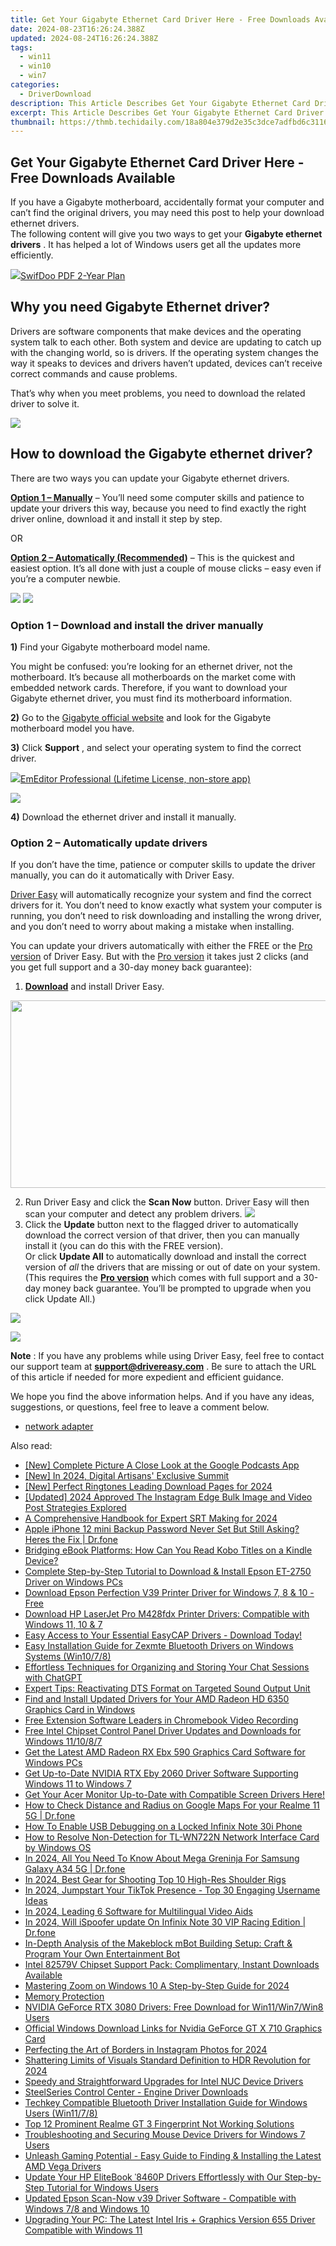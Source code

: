 ```yaml
---
title: Get Your Gigabyte Ethernet Card Driver Here - Free Downloads Available
date: 2024-08-23T16:26:24.388Z
updated: 2024-08-24T16:26:24.388Z
tags:
  - win11
  - win10
  - win7
categories:
  - DriverDownload
description: This Article Describes Get Your Gigabyte Ethernet Card Driver Here - Free Downloads Available
excerpt: This Article Describes Get Your Gigabyte Ethernet Card Driver Here - Free Downloads Available
thumbnail: https://thmb.techidaily.com/18a804e379d2e35c3dce7adfbd6c31163356bdf9fa867d443daa8eb75630573f.jpg
---
```


## Get Your Gigabyte Ethernet Card Driver Here - Free Downloads Available

If you have a Gigabyte motherboard, accidentally format your computer and can’t find the original drivers, you may need this post to help your download ethernet drivers.  
 The following content will give you two ways to get your **Gigabyte ethernet drivers** . It has helped a lot of Windows users get all the updates more efficiently.

<!-- affiliate ads begin -->
<a href="https://purchase.swifdoo.com/order/checkout.php?PRODS=40002580&QTY=1&AFFILIATE=108875&CART=1"><img src="https://secure.avangate.com/images/merchant/8b932759a5a04ddb34bf79e3f9072e4b/products/3_Product%20box%20white-1024x1024.png" border="0">SwifDoo PDF 2-Year Plan</a>
<!-- affiliate ads end -->
## Why you need Gigabyte Ethernet driver?

 Drivers are software components that make devices and the operating system talk to each other. Both system and device are updating to catch up with the changing world, so is drivers. If the operating system changes the way it speaks to devices and drivers haven’t updated, devices can’t receive correct commands and cause problems.

 That’s why when you meet problems, you need to download the related driver to solve it.

<!-- affiliate ads begin -->
<a href="https://store.movavi.com/affiliate.php?ACCOUNT=MOVAVI&AFFILIATE=108875&PATH=https%3A%2F%2Fwww.movavi.com%3FAFFILIATE%3D108875%26RESOURCE%3DMovavi%2BVideo%2BEditor%2Bbox"><img src="https://mcusercontent.com/0885a03ded3d480dca9287f12/images/6d3207fd-9f15-4c21-f0ad-59c68e6a7e2a.png" border="0"></a>
<!-- affiliate ads end -->
## How to download the Gigabyte ethernet driver?

There are two ways you can update your Gigabyte ethernet drivers.

**[Option 1 – Manually](https://tools.techidaily.com/drivereasy/download/)**  – You’ll need some computer skills and patience to update your drivers this way, because you need to find exactly the right driver online, download it and install it step by step.

OR

**[Option 2 – Automatically (Recommended)](https://www.drivereasy.com/knowledge/download-gigabyte-ethernet-driver/#op2)**  – This is the quickest and easiest option. It’s all done with just a couple of mouse clicks – easy even if you’re a computer newbie.

<!-- affiliate ads begin -->
<a href="https://shop.manycam.com/order/checkout.php?PRODS=17727588&QTY=1&AFFILIATE=108875&CART=1"><img src="https://secure.avangate.com/images/merchant/8230bea7d54bcdf99cdfe85cb07313d5/mcaffbanner600x500.png" border="0"></a>
<a href="https://shop.manycam.com/order/checkout.php?PRODS=17727588&QTY=1&AFFILIATE=108875&CART=1"><img src="https://secure.avangate.com/images/merchant/8230bea7d54bcdf99cdfe85cb07313d5/Affiliates_300x250px_valentinesday.png" border="0"></a>
<!-- affiliate ads end -->
### **Option 1 –** **Download and install the driver manually**

**1)** Find your Gigabyte motherboard model name.

 You might be confused: you’re looking for an ethernet driver, not the motherboard. It’s because all motherboards on the market come with embedded network cards.
 Therefore, if you want to download your Gigabyte ethernet driver, you must find its motherboard information.

**2)** Go to the [Gigabyte official website](https://www.gigabyte.com/us) and look for the Gigabyte motherboard model you have.

**3)** Click **Support** , and select your operating system to find the correct driver.

<!-- affiliate ads begin -->
<a href="https://shop.emeditor.com/order/checkout.php?PRODS=4631722&QTY=1&AFFILIATE=108875&CART=1"><img src="https://www.emeditor.com/wp-content/uploads/2023/05/frontpage2-2048x588.webp" border="0">EmEditor Professional (Lifetime License, non-store app)</a>
<!-- affiliate ads end -->
![](https://images.drivereasy.com/wp-content/uploads/2019/08/lan-1024x410.jpg)

**4)** Download the ethernet driver and install it manually.

### **Option 2 – Automatically update drivers**

 If you don’t have the time, patience or computer skills to update the driver manually, you can do it automatically with Driver Easy.

[Driver Easy](https://tools.techidaily.com/drivereasy/download/) will automatically recognize your system and find the correct drivers for it. You don’t need to know exactly what system your computer is running, you don’t need to risk downloading and installing the wrong driver, and you don’t need to worry about making a mistake when installing.

 You can update your drivers automatically with either the FREE or the [Pro version](https://tools.techidaily.com/drivereasy/download/) of Driver Easy. But with the [Pro version](https://tools.techidaily.com/drivereasy/download/) it takes just 2 clicks (and you get full support and a 30-day money back guarantee):

1. **[Download](https://tools.techidaily.com/drivereasy/download/)**  and install Driver Easy.
<!-- affiliate ads begin -->
<a href="https://aofit.pxf.io/c/5597632/1399701/16396" target="_top" id="1399701"><img src="//a.impactradius-go.com/display-ad/16396-1399701" border="0" alt="" width="960" height="300"/></a><img height="0" width="0" src="https://imp.pxf.io/i/5597632/1399701/16396" style="position:absolute;visibility:hidden;" border="0" />
<!-- affiliate ads end -->
2. Run Driver Easy and click the **Scan Now** button. Driver Easy will then scan your computer and detect any problem drivers. ![](https://images.drivereasy.com/wp-content/uploads/2019/08/11.1.jpg)
3. Click the **Update**  button next to the flagged driver to automatically download the correct version of that driver, then you can manually install it (you can do this with the FREE version).  
 Or click **Update All** to automatically download and install the correct version of _all_ the drivers that are missing or out of date on your system. (This requires the **[Pro version](https://tools.techidaily.com/drivereasy/download/)**  which comes with full support and a 30-day money back guarantee. You’ll be prompted to upgrade when you click Update All.)  
<!-- affiliate ads begin -->
<a href="https://secure.2checkout.com/order/checkout.php?PRODS=4940317&QTY=1&AFFILIATE=108875&CART=1"><img src="https://secure.avangate.com/images/merchant/333ac5d90817d69113471fbb6e531bee/sps-partnership-728x90eng.png" border="0"></a>
<!-- affiliate ads end -->
![](https://images.drivereasy.com/wp-content/uploads/2019/08/11-1.jpg)

**Note** : If you have any problems while using Driver Easy, feel free to contact our support team at **[support@drivereasy.com](https://tools.techidaily.com/drivereasy/download/)**  . Be sure to attach the URL of this article if needed for more expedient and efficient guidance.

 We hope you find the above information helps. And if you have any ideas, suggestions, or questions, feel free to leave a comment below.

* [network adapter](https://tools.techidaily.com/drivereasy/download/)

<ins class="adsbygoogle"
     style="display:block"
     data-ad-format="autorelaxed"
     data-ad-client="ca-pub-7571918770474297"
     data-ad-slot="1223367746"></ins>



<ins class="adsbygoogle"
     style="display:block"
     data-ad-client="ca-pub-7571918770474297"
     data-ad-slot="8358498916"
     data-ad-format="auto"
     data-full-width-responsive="true"></ins>

<span class="atpl-alsoreadstyle">Also read:</span>
<div><ul>
<li><a href="https://fox-boxes.techidaily.com/new-complete-picture-a-close-look-at-the-google-podcasts-app/"><u>[New] Complete Picture  A Close Look at the Google Podcasts App</u></a></li>
<li><a href="https://youtube-web.techidaily.com/n-2024-digital-artisans-exclusive-summit/"><u>[New] In 2024, Digital Artisans' Exclusive Summit</u></a></li>
<li><a href="https://vp-tips.techidaily.com/new-perfect-ringtones-leading-download-pages-for-2024/"><u>[New] Perfect Ringtones  Leading Download Pages for 2024</u></a></li>
<li><a href="https://instagram-video-recordings.techidaily.com/updated-2024-approved-the-instagram-edge-bulk-image-and-video-post-strategies-explored/"><u>[Updated] 2024 Approved  The Instagram Edge  Bulk Image and Video Post Strategies Explored</u></a></li>
<li><a href="https://article-knowledge.techidaily.com/a-comprehensive-handbook-for-expert-srt-making-for-2024/"><u>A Comprehensive Handbook for Expert SRT Making for 2024</u></a></li>
<li><a href="https://iphone-unlock.techidaily.com/apple-iphone-12-mini-backup-password-never-set-but-still-asking-heres-the-fix-drfone-by-drfone-ios/"><u>Apple iPhone 12 mini Backup Password Never Set But Still Asking? Heres the Fix | Dr.fone</u></a></li>
<li><a href="https://discover-amazing.techidaily.com/bridging-ebook-platforms-how-can-you-read-kobo-titles-on-a-kindle-device/"><u>Bridging eBook Platforms: How Can You Read Kobo Titles on a Kindle Device?</u></a></li>
<li><a href="https://driver-download.techidaily.com/complete-step-by-step-tutorial-to-download-and-install-epson-et-2750-driver-on-windows-pcs/"><u>Complete Step-by-Step Tutorial to Download & Install Epson ET-2750 Driver on Windows PCs</u></a></li>
<li><a href="https://driver-download.techidaily.com/download-epson-perfection-v39-printer-driver-for-windows-7-8-and-10-free/"><u>Download Epson Perfection V39 Printer Driver for Windows 7, 8 & 10 - Free</u></a></li>
<li><a href="https://driver-download.techidaily.com/download-hp-laserjet-pro-m428fdx-printer-drivers-compatible-with-windows-11-10-and-7/"><u>Download HP LaserJet Pro M428fdx Printer Drivers: Compatible with Windows 11, 10 & 7</u></a></li>
<li><a href="https://driver-download.techidaily.com/easy-access-to-your-essential-easycap-drivers-download-today/"><u>Easy Access to Your Essential EasyCAP Drivers - Download Today!</u></a></li>
<li><a href="https://driver-download.techidaily.com/easy-installation-guide-for-zexmte-bluetooth-drivers-on-windows-systems-win1078/"><u>Easy Installation Guide for Zexmte Bluetooth Drivers on Windows Systems (Win10/7/8)</u></a></li>
<li><a href="https://tech-revival.techidaily.com/effortless-techniques-for-organizing-and-storing-your-chat-sessions-with-chatgpt/"><u>Effortless Techniques for Organizing and Storing Your Chat Sessions with ChatGPT</u></a></li>
<li><a href="https://driver-download.techidaily.com/expert-tips-reactivating-dts-format-on-targeted-sound-output-unit/"><u>Expert Tips: Reactivating DTS Format on Targeted Sound Output Unit</u></a></li>
<li><a href="https://driver-download.techidaily.com/find-and-install-updated-drivers-for-your-amd-radeon-hd-6350-graphics-card-in-windows/"><u>Find and Install Updated Drivers for Your AMD Radeon HD 6350 Graphics Card in Windows</u></a></li>
<li><a href="https://screen-activity-recording.techidaily.com/free-extension-software-leaders-in-chromebook-video-recording/"><u>Free Extension Software Leaders in Chromebook Video Recording</u></a></li>
<li><a href="https://driver-download.techidaily.com/free-intel-chipset-control-panel-driver-updates-and-downloads-for-windows-111087/"><u>Free Intel Chipset Control Panel Driver Updates and Downloads for Windows 11/10/8/7</u></a></li>
<li><a href="https://driver-download.techidaily.com/get-the-latest-amd-radeon-rx-ebx-590-graphics-card-software-for-windows-pcs/"><u>Get the Latest AMD Radeon RX Ebx 590 Graphics Card Software for Windows PCs</u></a></li>
<li><a href="https://driver-download.techidaily.com/get-up-to-date-nvidia-rtx-eby-2060-driver-software-supporting-windows-11-to-windows-7/"><u>Get Up-to-Date NVIDIA RTX Eby 2060 Driver Software Supporting Windows 11 to Windows 7</u></a></li>
<li><a href="https://win-dash.techidaily.com/get-your-acer-monitor-up-to-date-with-compatible-screen-drivers-here/"><u>Get Your Acer Monitor Up-to-Date with Compatible Screen Drivers Here!</u></a></li>
<li><a href="https://android-location-track.techidaily.com/how-to-check-distance-and-radius-on-google-maps-for-your-realme-11-5g-drfone-by-drfone-virtual-android/"><u>How to Check Distance and Radius on Google Maps For your Realme 11 5G | Dr.fone</u></a></li>
<li><a href="https://unlock-android.techidaily.com/how-to-enable-usb-debugging-on-a-locked-infinix-note-30i-phone-by-drfone-android/"><u>How To Enable USB Debugging on a Locked Infinix Note 30i Phone</u></a></li>
<li><a href="https://driver-download.techidaily.com/how-to-resolve-non-detection-for-tl-wn722n-network-interface-card-by-windows-os/"><u>How to Resolve Non-Detection for TL-WN722N Network Interface Card by Windows OS</u></a></li>
<li><a href="https://change-location.techidaily.com/in-2024-all-you-need-to-know-about-mega-greninja-for-samsung-galaxy-a34-5g-drfone-by-drfone-virtual-android/"><u>In 2024, All You Need To Know About Mega Greninja For Samsung Galaxy A34 5G | Dr.fone</u></a></li>
<li><a href="https://extra-information.techidaily.com/in-2024-best-gear-for-shooting-top-10-high-res-shoulder-rigs/"><u>In 2024, Best Gear for Shooting  Top 10 High-Res Shoulder Rigs</u></a></li>
<li><a href="https://tiktok-videos.techidaily.com/in-2024-jumpstart-your-tiktok-presence-top-30-engaging-username-ideas/"><u>In 2024, Jumpstart Your TikTok Presence - Top 30 Engaging Username Ideas</u></a></li>
<li><a href="https://extra-guidance.techidaily.com/in-2024-leading-6-software-for-multilingual-video-aids/"><u>In 2024, Leading 6 Software for Multilingual Video Aids</u></a></li>
<li><a href="https://phone-solutions.techidaily.com/in-2024-will-ispoofer-update-on-infinix-note-30-vip-racing-edition-drfone-by-drfone-virtual-android/"><u>In 2024, Will iSpoofer update On Infinix Note 30 VIP Racing Edition | Dr.fone</u></a></li>
<li><a href="https://buynow-marvelous.techidaily.com/in-depth-analysis-of-the-makeblock-mbot-building-setup-craft-and-program-your-own-entertainment-bot/"><u>In-Depth Analysis of the Makeblock mBot Building Setup: Craft & Program Your Own Entertainment Bot</u></a></li>
<li><a href="https://driver-download.techidaily.com/intel-82579v-chipset-support-pack-complimentary-instant-downloads-available/"><u>Intel 82579V Chipset Support Pack: Complimentary, Instant Downloads Available</u></a></li>
<li><a href="https://extra-approaches.techidaily.com/mastering-zoom-on-windows-10-a-step-by-step-guide-for-2024/"><u>Mastering Zoom on Windows 10  A Step-by-Step Guide for 2024</u></a></li>
<li><a href="https://driver-download.techidaily.com/memory-protection/"><u>Memory Protection</u></a></li>
<li><a href="https://driver-download.techidaily.com/nvidia-geforce-rtx-3080-drivers-free-download-for-win11win7win8-users/"><u>NVIDIA GeForce RTX 3080 Drivers: Free Download for Win11/Win7/Win8 Users</u></a></li>
<li><a href="https://driver-download.techidaily.com/official-windows-download-links-for-nvidia-geforce-gt-x-710-graphics-card/"><u>Official Windows Download Links for Nvidia GeForce GT X 710 Graphics Card</u></a></li>
<li><a href="https://instagram-clips.techidaily.com/perfecting-the-art-of-borders-in-instagram-photos-for-2024/"><u>Perfecting the Art of Borders in Instagram Photos for 2024</u></a></li>
<li><a href="https://extra-support.techidaily.com/shattering-limits-of-visuals-standard-definition-to-hdr-revolution-for-2024/"><u>Shattering Limits of Visuals  Standard Definition to HDR Revolution for 2024</u></a></li>
<li><a href="https://driver-download.techidaily.com/speedy-and-straightforward-upgrades-for-intel-nuc-device-drivers/"><u>Speedy and Straightforward Upgrades for Intel NUC Device Drivers</u></a></li>
<li><a href="https://driver-download.techidaily.com/steelseries-control-center-engine-driver-downloads/"><u>SteelSeries Control Center - Engine Driver Downloads</u></a></li>
<li><a href="https://driver-download.techidaily.com/techkey-compatible-bluetooth-driver-installation-guide-for-windows-users-win1178/"><u>Techkey Compatible Bluetooth Driver Installation Guide for Windows Users (Win11/7/8)</u></a></li>
<li><a href="https://easy-unlock-android.techidaily.com/top-12-prominent-realme-gt-3-fingerprint-not-working-solutions-by-drfone-android/"><u>Top 12 Prominent Realme GT 3 Fingerprint Not Working Solutions</u></a></li>
<li><a href="https://driver-download.techidaily.com/troubleshooting-and-securing-mouse-device-drivers-for-windows-7-users/"><u>Troubleshooting and Securing Mouse Device Drivers for Windows 7 Users</u></a></li>
<li><a href="https://driver-download.techidaily.com/1722972469213-unleash-gaming-potential-easy-guide-to-finding-and-installing-the-latest-amd-vega-drivers/"><u>Unleash Gaming Potential - Easy Guide to Finding & Installing the Latest AMD Vega Drivers</u></a></li>
<li><a href="https://driver-download.techidaily.com/update-your-hp-elitebook-8460p-drivers-effortlessly-with-our-step-by-step-tutorial-for-windows-users/"><u>Update Your HP EliteBook ˈ8460P Drivers Effortlessly with Our Step-by-Step Tutorial for Windows Users</u></a></li>
<li><a href="https://driver-download.techidaily.com/updated-epson-scan-now-v39-driver-software-compatible-with-windows-78-and-windows-10/"><u>Updated Epson Scan-Now v39 Driver Software - Compatible with Windows 7/8 and Windows 10</u></a></li>
<li><a href="https://driver-download.techidaily.com/upgrading-your-pc-the-latest-intel-iris-plus-graphics-version-655-driver-compatible-with-windows-11/"><u>Upgrading Your PC: The Latest Intel Iris + Graphics Version 655 Driver Compatible with Windows 11</u></a></li>
</ul></div>
